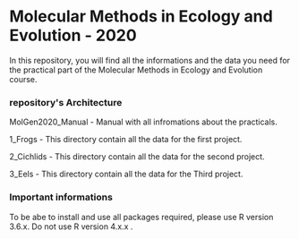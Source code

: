 # Molecular Methods in Ecology and Evolution - 2020

In this repository, you will find all the informations and the data you need for the practical part of the Molecular Methods in Ecology and Evolution course.


### repository's Architecture 

MolGen2020_Manual			- Manual with all infromations about the practicals. 

1_Frogs								- This directory contain all the data for the first project.

2_Cichlids						- This directory contain all the data for the second project.

3_Eels								- This directory contain all the data for the Third project.


### Important informations

To be abe to install and use all packages required, please use R version 3.6.x. Do not use R version 4.x.x .
